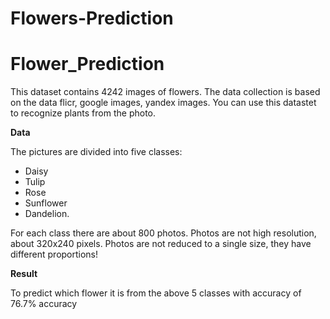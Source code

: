 # Flowers-Prediction
# <b>Flower_Prediction</b>

This dataset contains 4242 images of flowers. The data collection is based on the data flicr, google images, yandex images. 
You can use this datastet to recognize plants from the photo.

<b> Data </b>

The pictures are divided into five classes:


* Daisy
* Tulip
* Rose
* Sunflower
* Dandelion.


For each class there are about 800 photos. 
Photos are not high resolution, about 320x240 pixels. 
Photos are not reduced to a single size, they have different proportions!

<b>Result</b>

To predict which flower it is from the above 5 classes with accuracy of 76.7% accuracy

